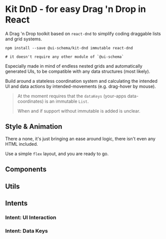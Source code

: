 # Kit DnD - for easy Drag 'n Drop in React

A Drag 'n Drop toolkit based on `react-dnd` to simplify coding draggable lists and grid systems.

```
npm install --save @ui-schema/kit-dnd immutable react-dnd

# it doesn't require any other module of `@ui-schema`
```

Especially made in mind of endless nested grids and automatically generated UIs, to be compatible with any data structures (most likely).

Build around a stateless coordination system and calculating the intended UI and data actions by intended-movements (e.g. drag-hover by mouse).

> At the moment requires that the `dataKeys`  (your-apps data-coordinates) is an immutable `List`.
>
> When and if support without immutable is added is unclear.

## Style & Animation

There a none, it's just bringing an ease around logic, there isn't even any HTML included.

Use a simple `flex` layout, and you are ready to go.

## Components

## Utils

## Intents

### Intent: UI Interaction

### Intent: Data Keys
